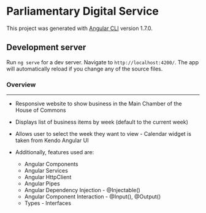 # Parliamentary Digital Service

This project was generated with [Angular CLI](https://github.com/angular/angular-cli) version 1.7.0.

## Development server

Run `ng serve` for a dev server. Navigate to `http://localhost:4200/`. The app will automatically reload if you change any of the source files.

### Overview
------------
* Responsive website to show business in the Main Chamber of the House of Commons
* Displays list of business items by week (default to the current week)
* Allows user to select the week they want to view - Calendar widget is taken from Kendo Angular UI

* Additionally, features used are: 
    * Angular Components
    * Angular Services
    * Angular HttpClient
    * Angular Pipes
    * Angular Dependency Injection - @Injectable()
    * Angular Component Interaction - @Input(), @Output()
    * Types - Interfaces